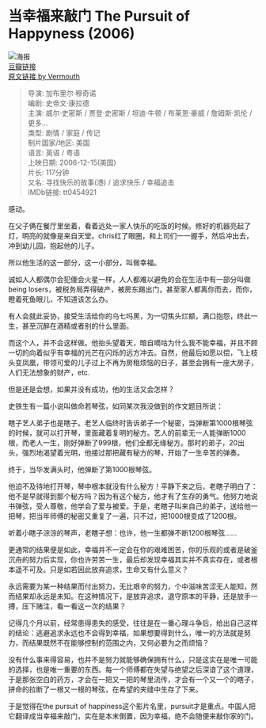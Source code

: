 # 当幸福来敲门 The Pursuit of Happyness (2006)
![海报](http://img4.douban.com/view/photo/photo/public/p1312700628.jpg)  
[豆瓣链接](http://movie.douban.com/subject/1849031/)  
[原文链接 by Vermouth](http://movie.douban.com/review/1144866/)

> 导演: 加布里尔·穆奇诺  
编剧: 史帝文·康拉德  
主演: 威尔·史密斯 / 贾登·史密斯 / 坦迪·牛顿 / 布莱恩·豪威 / 詹姆斯·凯伦 / 更多...  
类型: 剧情 / 家庭 / 传记  
制片国家/地区: 美国  
语言: 英语 / 粤语  
上映日期: 2006-12-15(美国)  
片长: 117分钟  
又名: 寻找快乐的故事(港) / 追求快乐 / 幸福追击  
IMDb链接: tt0454921  

感动。  

在父子俩在餐厅里坐着，看着远处一家人快乐的吃饭的时候。修好的机器亮起了灯，明亮的就像是来自天堂。chris红了眼圈，和上司们一一握手，然后冲出去，冲到幼儿园，抱起他的儿子。   

所以他生活的这一部分，这一小部分，叫做幸福。   

诚如人人都偶尔会犯傻会火星一样，人人都难以避免的会在生活中有一部分叫做being losers，被税务局弄得破产，被房东踢出门，甚至家人都离你而去，而你，瞪着死鱼眼儿，不知道该怎么办。   

有人会就此妥协，接受生活给你的乌七吗黑，为一切焦头烂额，满口抱怨，终此一生，甚至沉醉在酒精或者别的什么里面。   

而这个人，并不会这样做。他抬头望着天，暗自嘀咕为什么我不能幸福，并且不顾一切的向着似乎有幸福的光芒在闪烁的远方冲去。自然，他最后如愿以偿，飞上枝头变凤凰，带领可爱的儿子过上不再为房租烦恼的日子，甚至会拥有一座大房子，人们无法想象的财产，etc.   

但是还是会想，如果并没有成功，他的生活又会怎样？   

史铁生有一篇小说叫做命若琴弦，如同某次我没做到的作文题目所说：   

瞎子艺人弟子也是瞎子。老艺人临终时告诉弟子一个秘密，当弹断第1000根琴弦的时候，就可以打开琴，里面藏着复明的秘方。艺人的前辈无一人能弹断1000根，而老人一生，刚好弹断了999根，他们全都无缘秘方。那时的弟子，20出头，强烈地渴望着光明，他接过那把藏有秘方的琴，开始了一生辛苦的弹奏。   

终于，当华发满头时，他弹断了第1000根琴弦。   

他迫不及待地打开琴，琴中根本就没有什么秘方！平静下来之后，老瞎子明白了：他不是早就得到那个秘方吗？因为有这个秘方，他才有了生存的勇气。他努力地说书弹弦，受人尊敬，他学会了爱与被爱。于是，老瞎子叫来自己的弟子，送给他一把琴，把当年师傅的秘密又重复了一遍，只不过，把1000根变成了1200根。   

听着小瞎子淙淙的琴声，老瞎子想：也许，他一生都弹不断1200根琴弦……   

更通常的结果便是如此，幸福并不一定会在你的艰难困苦，你的乐观的或者是破釜沉舟的努力后实现，你也许劳苦一生，最后却发现幸福其实并不真实存在，或者根本遥不可及。只是如若因此放弃追求，生命又有什么意义？   

永远需要为某一种结果而付出努力，无比艰辛的努力，个中滋味苦涩无人能知，然而结果却永远是未知。在这种情况下，是放弃追求，退守原本的平静，还是放手一搏，压下赌注，看一看这一次的结果？   

记得几个月以前，经常患得患失的感受，往往是在一番心理斗争后，给出自己这样的结论：逃避追求永远也不会得到幸福，如果想要得到什么，唯一的方法就是努力，而结果既然不在能够控制的范围之内，又何必要为之而烦恼？   

没有什么事来得容易，也并不是努力就能够确保拥有什么，只是这实在是唯一可能的选择，也是唯一重要的东西。每一个师傅都在失望与绝望之后深谙了这个道理，于是那张空白的药方，才会在一把又一把的琴里流传，才会有一个又一个的瞎子，拼命的拉断了一根又一根的琴弦，在希望的夹缝中生存了下来。  

于是觉得在the pursuit of happiness这个影片名里，pursuit才是重点。中国人把它翻译成当幸福来敲门，实在是本末倒置，因为幸福，绝不会随便来敲你家的门。   
